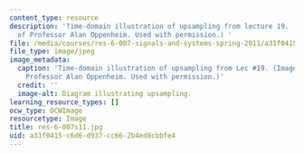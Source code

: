 ```yaml
---
content_type: resource
description: 'Time-domain illustration of upsampling from lecture 19. (Image courtesy
  of Professor Alan Oppenheim. Used with permission.) '
file: /media/courses/res-6-007-signals-and-systems-spring-2011/a31f0415c6d6d937cc662b4ed8cbbfe4_res-6-007s11.jpg
file_type: image/jpeg
image_metadata:
  caption: 'Time-domain illustration of upsampling from Lec #19. (Image courtesy of
    Professor Alan Oppenheim. Used with permission.)'
  credit: ''
  image-alt: Diagram illustrating upsampling.
learning_resource_types: []
ocw_type: OCWImage
resourcetype: Image
title: res-6-007s11.jpg
uid: a31f0415-c6d6-d937-cc66-2b4ed8cbbfe4
---
```

